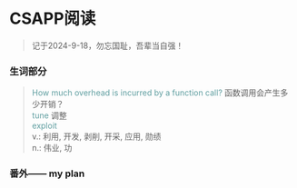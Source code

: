# CSAPP阅读
> 记于2024-9-18，勿忘国耻，吾辈当自强！<br />

### 生词部分
><font color=CadetBlue>How much overhead is incurred by a function call? </font>函数调用会产生多少开销？<br />
<font color=CadetBlue>tune </font>  调整<br />
<font color=CadetBlue>exploit </font><br />
v.: 利用, 开发, 剥削, 开采, 应用, 勋绩<br />
n.: 伟业, 功

### 番外—— my plan

